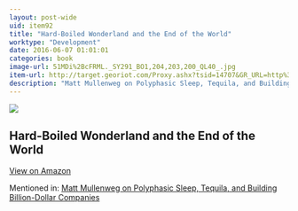 ```yaml
---
layout: post-wide
uid: item92
title: "Hard-Boiled Wonderland and the End of the World"
worktype: "Development"
date: 2016-06-07 01:01:01
categories: book
image-url: 51MDi%2BcFRML._SY291_BO1,204,203,200_QL40_.jpg
item-url: http://target.georiot.com/Proxy.ashx?tsid=14707&GR_URL=http%3A%2F%2Fwww.amazon.com%2FHard-Boiled-Wonderland-End-World-International%2Fdp%2F0679743464%2F
description: "Matt Mullenweg on Polyphasic Sleep, Tequila, and Building Billion-Dollar Companies"
---
```

<a href="http://target.georiot.com/Proxy.ashx?tsid=14707&GR_URL=http%3A%2F%2Fwww.amazon.com%2FHard-Boiled-Wonderland-End-World-International%2Fdp%2F0679743464%2F" target="blank"><img src="../../../../img/thumbs/51MDi%2BcFRML._SY291_BO1,204,203,200_QL40_.jpg" class="prod-img"></a>
<h2>Hard-Boiled Wonderland and the End of the World</h2>
<p><a class="btn btn-primary" href="http://target.georiot.com/Proxy.ashx?tsid=14707&GR_URL=http%3A%2F%2Fwww.amazon.com%2FHard-Boiled-Wonderland-End-World-International%2Fdp%2F0679743464%2F" target="blank">View on Amazon</a><p>
<p>Mentioned in: <a href="http://fourhourworkweek.com/2015/02/09/matt-mullenweg/comment-page-3/" target="blank">Matt Mullenweg on Polyphasic Sleep, Tequila, and Building Billion-Dollar Companies</a></p>
